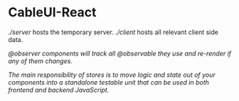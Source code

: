 # CableUI-React

_./server_ hosts the temporary server.
_./client_ hosts all relevant client side data.


_@observer components will track all @observable they use and re-render
if any of them changes._

_The main responsibility of stores is to move logic and state
out of your components into a standalone testable unit that can
be used in both frontend and backend JavaScript._

